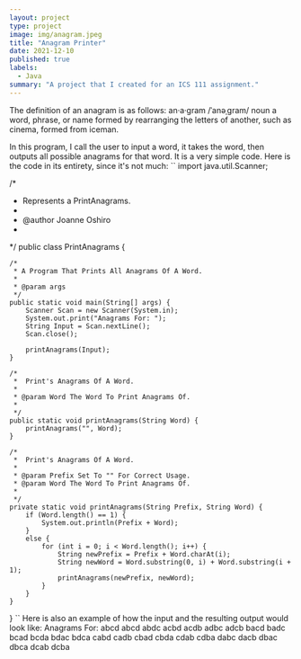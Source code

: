 ```yaml
---
layout: project
type: project
image: img/anagram.jpeg
title: "Anagram Printer"
date: 2021-12-10
published: true
labels:
  - Java
summary: "A project that I created for an ICS 111 assignment."
---
```


The definition of an anagram is as follows:
an·a·gram
/ˈanəˌɡram/
noun
a word, phrase, or name formed by rearranging the letters of another, such as cinema, formed from iceman.

In this program, I call the user to input a word, it takes the word, then outputs all possible anagrams for that word. It is a very simple code.
Here is the code in its entirety, since it's not much:
``
import java.util.Scanner;

/*
 * Represents a PrintAnagrams.
 *
 * @author Joanne Oshiro
 *
 */
public class PrintAnagrams {

    /*
     * A Program That Prints All Anagrams Of A Word.
     * 
     * @param args
     */
    public static void main(String[] args) {
        Scanner Scan = new Scanner(System.in);
        System.out.print("Anagrams For: ");
        String Input = Scan.nextLine();
        Scan.close();

        printAnagrams(Input);
    }

    /*
     *  Print's Anagrams Of A Word.
     * 
     * @param Word The Word To Print Anagrams Of.
     * 
     */
    public static void printAnagrams(String Word) {
        printAnagrams("", Word);
    }

    /*
     *  Print's Anagrams Of A Word.
     * 
     * @param Prefix Set To "" For Correct Usage.
     * @param Word The Word To Print Anagrams Of.
     * 
     */
    private static void printAnagrams(String Prefix, String Word) {
        if (Word.length() == 1) {
            System.out.println(Prefix + Word);
        }
        else {
            for (int i = 0; i < Word.length(); i++) {
                String newPrefix = Prefix + Word.charAt(i);
                String newWord = Word.substring(0, i) + Word.substring(i + 1);
                printAnagrams(newPrefix, newWord);
            }
        }
    }

} 
``
Here is also an example of how the input and the resulting output would look like:
Anagrams For: abcd
abcd
abdc
acbd
acdb
adbc
adcb
bacd
badc
bcad
bcda
bdac
bdca
cabd
cadb
cbad
cbda
cdab
cdba
dabc
dacb
dbac
dbca
dcab
dcba
